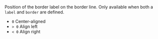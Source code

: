 Position of the border label on the border line. Only available when
both a `label` and `border` are defined.

- `0` Center-aligned
- `> 0` Align left
- `< 0` Align right
